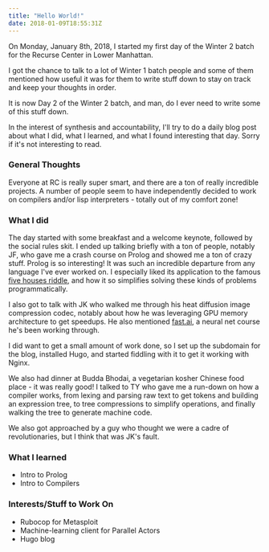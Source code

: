 ```yaml
---
title: "Hello World!"
date: 2018-01-09T18:55:31Z
---
```


On Monday, January 8th, 2018, I started my first day of the Winter 2 batch for the Recurse Center in Lower Manhattan.

I got the chance to talk to a lot of Winter 1 batch people and some of them mentioned how useful it was for them to write stuff down to stay on track and keep your thoughts in order.

It is now Day 2 of the Winter 2 batch, and man, do I ever need to write some of this stuff down. 

In the interest of synthesis and accountability, I'll try to do a daily blog post about what I did, what I learned, and what I found interesting that day. Sorry if it's not interesting to read.

### General Thoughts
Everyone at RC is really super smart, and there are a ton of really incredible projects. A number of people seem to have independently decided to work on compilers and/or lisp interpreters - totally out of my comfort zone!

### What I did
The day started with some breakfast and a welcome keynote, followed by the social rules skit. I ended up talking briefly with a ton of people, notably JF, who gave me a crash course on Prolog and showed me a ton of crazy stuff. Prolog is so interesting! It was such an incredible departure from any language I've ever worked on. I especially liked its application to the famous [five houses riddle](https://udel.edu/~os/riddle.html), and how it so simplifies solving these kinds of problems programmatically.

I also got to talk with JK who walked me through his heat diffusion image compression codec, notably about how he was leveraging GPU memory architecture to get speedups. He also mentioned [fast.ai](http://www.fast.ai/), a neural net course he's been working through.

I did want to get a small amount of work done, so I set up the subdomain for the blog, installed Hugo, and started fiddling with it to get it working with Nginx.

We also had dinner at Budda Bhodai, a vegetarian kosher Chinese food place - it was really good! I talked to TY who gave me a run-down on how a compiler works, from lexing and parsing raw text to get tokens and building an expression tree, to tree compressions to simplify operations, and finally walking the tree to generate machine code.

We also got approached by a guy who thought we were a cadre of revolutionaries, but I think that was JK's fault.

### What I learned
* Intro to Prolog
* Intro to Compilers

### Interests/Stuff to Work On
* Rubocop for Metasploit
* Machine-learning client for Parallel Actors
* Hugo blog
